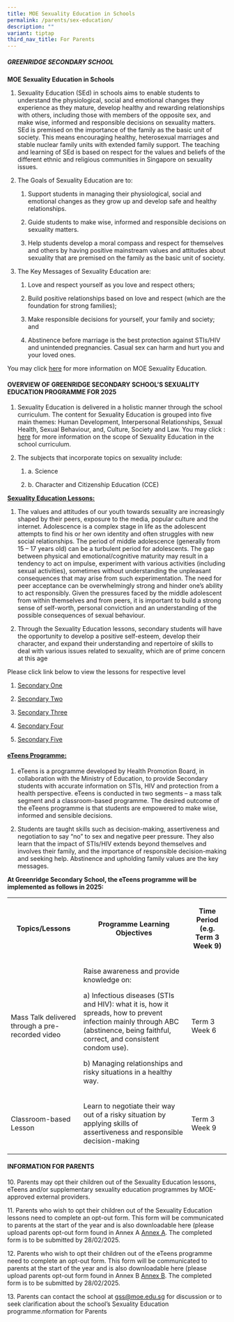 ```yaml
---
title: MOE Sexuality Education in Schools
permalink: /parents/sex-education/
description: ""
variant: tiptap
third_nav_title: For Parents
---
```

<h5><strong>GREENRIDGE SECONDARY SCHOOL</strong></h5>
<p><strong>MOE Sexuality Education in Schools</strong>
</p>
<ol data-tight="true" class="tight">
<li>
<p>Sexuality Education (SEd) in schools aims to enable students to understand
the physiological, social and emotional changes they experience as they
mature, develop healthy and rewarding relationships with others, including
those with members of the opposite sex, and make wise, informed and responsible
decisions on sexuality matters. SEd is premised on the importance of the
family as the basic unit of society. This means encouraging healthy, heterosexual
marriages and stable nuclear family units with extended family support.
The teaching and learning of SEd is based on respect for the values and
beliefs of the different ethnic and religious communities in Singapore
on sexuality issues.</p>
</li>
<li>
<p>The Goals of Sexuality Education are to:</p>
<ol data-tight="true" class="tight">
<li>
<p>Support students in managing their physiological, social and emotional
changes as they grow up and develop safe and healthy relationships.</p>
</li>
<li>
<p>Guide students to make wise, informed and responsible decisions on sexuality
matters.</p>
</li>
<li>
<p>Help students develop a moral compass and respect for themselves and others
by having positive mainstream values and attitudes about sexuality that
are premised on the family as the basic unit of society.</p>
</li>
</ol>
</li>
<li>
<p>The Key Messages of Sexuality Education are:</p>
<ol data-tight="true" class="tight">
<li>
<p>Love and respect yourself as you love and respect others;</p>
</li>
<li>
<p>Build positive relationships based on love and respect (which are the
foundation for strong families);</p>
</li>
<li>
<p>Make responsible decisions for yourself, your family and society; and</p>
</li>
<li>
<p>Abstinence before marriage is the best protection against STIs/HIV and
unintended pregnancies. Casual sex can harm and hurt you and your loved
ones.</p>
</li>
</ol>
</li>
</ol>
<p>You may click <a href="https://go.gov.sg/moe-sexuality-education" rel="noopener noreferrer nofollow" target="_blank">here</a> for
more information on MOE Sexuality Education.</p>
<h4>OVERVIEW OF GREENRIDGE SECONDARY SCHOOL’S SEXUALITY EDUCATION PROGRAMME FOR 2025</h4>
<ol data-tight="true" class="tight">
<li>
<p>Sexuality Education is delivered in a holistic manner through the school
curriculum. The content for Sexuality Education is grouped into five main
themes: Human Development, Interpersonal Relationships, Sexual Health,
Sexual Behaviour, and, Culture, Society and Law. You may click : <a href="https://go.gov.sg/moe-sexuality-education-scope" rel="noopener noreferrer nofollow" target="_blank">here</a> for
more information on the scope of Sexuality Education in the school curriculum.</p>
</li>
<li>
<p>The subjects that incorporate topics on sexuality include:</p>
<ol data-tight="true" class="tight">
<li>
<p>a. Science</p>
</li>
<li>
<p>b. Character and Citizenship Education (CCE)</p>
</li>
</ol>
</li>
</ol>
<p><strong><u>Sexuality Education Lessons:</u></strong>
</p>
<ol data-tight="true" class="tight">
<li>
<p>The values and attitudes of our youth towards sexuality are increasingly
shaped by their peers, exposure to the media, popular culture and the internet.
Adolescence is a complex stage in life as the adolescent attempts to find
his or her own identity and often struggles with new social relationships.
The period of middle adolescence (generally from 15 – 17 years old) can
be a turbulent period for adolescents. The gap between physical and emotional/cognitive
maturity may result in a tendency to act on impulse, experiment with various
activities (including sexual activities), sometimes without understanding
the unpleasant consequences that may arise from such experimentation. The
need for peer acceptance can be overwhelmingly strong and hinder one’s
ability to act responsibly. Given the pressures faced by the middle adolescent
from within themselves and from peers, it is important to build a strong
sense of self-worth, personal conviction and an understanding of the possible
consequences of sexual behaviour.</p>
</li>
<li>
<p>Through the Sexuality Education lessons, secondary students will have
the opportunity to develop a positive self-esteem, develop their character,
and expand their understanding and repertoire of skills to deal with various
issues related to sexuality, which are of prime concern at this age</p>
<p></p>
</li>
</ol>
<p>Please click link below to view the lessons for respective level</p>
<p></p>
<ol data-tight="true" class="tight">
<li>
<p><a href="/files/CCE/SED2925/SecOnes.pdf" rel="noopener nofollow" target="_blank">Secondary One</a>
</p>
</li>
<li>
<p><a href="/files/CCE/SED2925/SecTwos.pdf" rel="noopener nofollow" target="_blank">Secondary Two</a>
</p>
</li>
<li>
<p><a href="/files/CCE/SED2925/SecThrees.pdf" rel="noopener nofollow" target="_blank">Secondary Three</a>
</p>
</li>
<li>
<p><a href="/files/CCE/SED2925/SecFours.pdf" rel="noopener nofollow" target="_blank">Secondary Four</a>
</p>
</li>
<li>
<p><a href="/files/CCE/SED2925/SecFives.pdf" rel="noopener nofollow" target="_blank">Secondary Five</a>
</p>
</li>
</ol>
<p></p>
<p></p>
<h4><strong><u>eTeens Programme:</u></strong></h4>
<ol data-tight="true" class="tight">
<li>
<p>eTeens is a programme developed by Health Promotion Board, in collaboration
with the Ministry of Education, to provide Secondary students with accurate
information on STIs, HIV and protection from a health perspective. eTeens
is conducted in two segments – a mass talk segment and a classroom-based
programme. The desired outcome of the eTeens programme is that students
are empowered to make wise, informed and sensible decisions.</p>
</li>
<li>
<p>Students are taught skills such as decision-making, assertiveness and
negotiation to say “no” to sex and negative peer pressure. They also learn
that the impact of STIs/HIV extends beyond themselves and involves their
family, and the importance of responsible decision-making and seeking help.
Abstinence and upholding family values are the key messages.</p>
<p></p>
</li>
</ol>
<p><strong>At Greenridge Secondary School, the eTeens programme will be implemented as follows in 2025:</strong>
</p>
<p></p>
<table style="minWidth: 75px">
<colgroup>
<col>
<col>
<col>
</colgroup>
<tbody>
<tr>
<th rowspan="1" colspan="1">
<p><strong>Topics/Lessons</strong>
</p>
</th>
<th rowspan="1" colspan="1">
<p><strong>Programme Learning Objectives</strong>
</p>
</th>
<th rowspan="1" colspan="1">
<p><strong>Time Period (e.g. Term 3 Week 9)</strong>
</p>
</th>
</tr>
<tr>
<td rowspan="1" colspan="1">
<p>Mass Talk delivered through a pre-recorded video</p>
</td>
<td rowspan="1" colspan="1">
<p>Raise awareness and provide knowledge on:</p>
<p>a) Infectious diseases (STIs and HIV): what it is, how it spreads, how
to prevent infection mainly through ABC (abstinence, being faithful, correct,
and consistent condom use).</p>
<p>b) Managing relationships and risky situations in a healthy way.</p>
</td>
<td rowspan="1" colspan="1">
<p>Term 3 Week 6</p>
</td>
</tr>
<tr>
<td rowspan="1" colspan="1">
<p>Classroom-based Lesson</p>
</td>
<td rowspan="1" colspan="1">
<p>Learn to negotiate their way out of a risky situation by applying skills
of assertiveness and responsible decision-making</p>
</td>
<td rowspan="1" colspan="1">
<p>Term 3 Week 9</p>
</td>
</tr>
</tbody>
</table>
<h4><strong>INFORMATION FOR PARENTS</strong></h4>
<p>10. Parents may opt their children out of the Sexuality Education lessons,
eTeens and/or supplementary sexuality education programmes by MOE-approved
external providers.</p>
<p>11. Parents who wish to opt their children out of the Sexuality Education
lessons need to complete an opt-out form. This form will be communicated
to parents at the start of the year and is also downloadable here (please
upload parents opt-out form found in Annex A <a href="/files/CCE/SED2925/opyout.pdf" rel="noopener nofollow" target="_blank">Annex A</a>. The completed form is
to be submitted by 28/02/2025.</p>
<p>12. Parents who wish to opt their children out of the eTeens programme
need to complete an opt-out form. This form will be communicated to parents
at the start of the year and is also downloadable here (please upload parents
opt-out form found in Annex B <a href="/files/CCE/SED2925/eteens.pdf" rel="noopener nofollow" target="_blank">Annex B</a>. The completed form is
to be submitted by 28/02/2025.</p>
<p>13. Parents can contact the school at <a href="mailto:gss@moe.edu.sg" rel="noopener noreferrer nofollow" target="_blank">gss@moe.edu.sg</a> for discussion or to seek
clarification about the school’s Sexuality Education programme.nformation
for Parents</p>
<p></p>
<p></p>
<p></p>